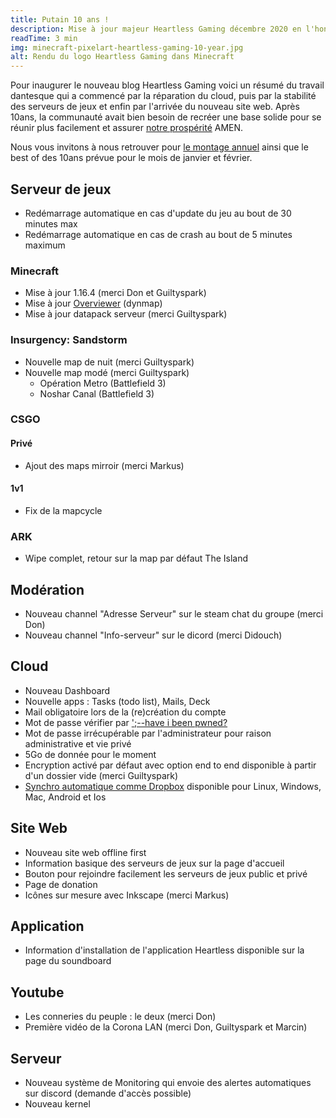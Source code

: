 ```yaml
---
title: Putain 10 ans !
description: Mise à jour majeur Heartless Gaming décembre 2020 en l'honneur de notre 10ème anniversaire.
readTime: 3 min
img: minecraft-pixelart-heartless-gaming-10-year.jpg
alt: Rendu du logo Heartless Gaming dans Minecraft
---
```


Pour inaugurer le nouveau blog Heartless Gaming voici un résumé du travail dantesque qui a commencé par la réparation du cloud, puis par la stabilité des serveurs de jeux et enfin par l'arrivée du nouveau site web. Après 10ans, la communauté avait bien besoin de recréer une base solide pour se réunir plus facilement et assurer [notre prospérité](/donation) AMEN.

Nous vous invitons à nous retrouver pour [le montage annuel](https://www.youtube.com/watch?v=qj2YiW6FLyw&list=PLE0FIN2k0bUDE4CZymF2rebWNK415NUCN&index=6) ainsi que le best of des 10ans prévue pour le mois de janvier et février.

## Serveur de jeux
  - Redémarrage automatique en cas d'update du jeu au bout de 30 minutes max
  - Redémarrage automatique en cas de crash au bout de 5 minutes maximum

<div class="ml-6 md:ml-10">

### Minecraft
  - Mise à jour 1.16.4 (merci Don et Guiltyspark)
  - Mise à jour [Overviewer](https://heartlessgaming.com/mcmap/#/-162/64/-602/-4/LookAround1005%20-%20overworld/LookAround1005day) (dynmap)
  - Mise à jour datapack serveur (merci Guiltyspark)

### Insurgency: Sandstorm
  - Nouvelle map de nuit (merci Guiltyspark)
  - Nouvelle map modé (merci Guiltyspark)
    - Opération Metro (Battlefield 3)
    - Noshar Canal (Battlefield 3)

### CSGO

#### Privé
  - Ajout des maps mirroir (merci Markus)

#### 1v1
  - Fix de la mapcycle

### ARK
  - Wipe complet, retour sur la map par défaut The Island

</div>

## Modération
- Nouveau channel "Adresse Serveur" sur le steam chat du groupe (merci Don)
- Nouveau channel "Info-serveur" sur le dicord (merci Didouch)

## Cloud
- Nouveau Dashboard
- Nouvelle apps : Tasks (todo list), Mails, Deck
- Mail obligatoire lors de la (re)création du compte
- Mot de passe vérifier par [';--have i been pwned?](https://haveibeenpwned.com/)
- Mot de passe irrécupérable par l'administrateur pour raison administrative et vie privé
- 5Go de donnée pour le moment
- Encryption activé par défaut avec option end to end disponible à partir d'un dossier vide (merci Guiltyspark)
- [Synchro automatique comme Dropbox](https://nextcloud.com/clients/) disponible pour Linux, Windows, Mac, Android et Ios

## Site Web
- Nouveau site web offline first
- Information basique des serveurs de jeux sur la page d'accueil
- Bouton pour rejoindre facilement les serveurs de jeux public et privé
- Page de donation
- Icônes sur mesure avec Inkscape (merci Markus)

## Application
- Information d'installation de l'application Heartless disponible sur la page du soundboard

## Youtube
- Les conneries du peuple : le deux (merci Don)
- Première vidéo de la Corona LAN (merci Don, Guiltyspark et Marcin)

## Serveur
- Nouveau système de Monitoring qui envoie des alertes automatiques sur discord (demande d'accès possible)
- Nouveau kernel
